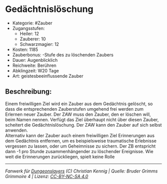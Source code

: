 # Gedächtnislöschung  
- Kategorie: #Zauber  
- Zugangsstufen:  
  - Heiler: 12  
  - Zauberer: 10  
  - Schwarzmagier: 12  
- Kosten: 1185  
- Zauberbonus: -Stufe des zu löschenden Zaubers  
- Dauer: Augenblicklich  
- Reichweite: Berühren  
- Abklingzeit: W20 Tage  
- Art: geistesbeeinflussende Zauber     

## Beschreibung:
Einem freiwilligen Ziel wird ein Zauber aus dem Gedächtnis gelöscht, so dass die entsprechenden Zauberstufen umgehend frei werden zum Erlernen neuer Zauber. Der ZAW muss den Zauber, den er löschen will, beim Namen nennen. Verfügt das Ziel überhaupt nicht über diesen Zauber, scheitert die Gedächtnislöschung. Der ZAW kann den Zauber auf sich selbst anwenden.<br>Alternativ kann der Zauber auch einem freiwilligen Ziel Erinnerungen aus dem Gedächtnis entfernen, um es beispielsweise traumatische Erlebnisse vergessen zu lassen, oder um Geheimnisse zu sichern. Der ZB entspricht dann -1 pro Stunde zusammenhängender zu löschender Ereignisse. Wie weit die Erinnerungen zurückliegen, spielt keine Rolle


___
*Fanwerk für [Dungeonslayers](https://www.dungeonslayers.net/) (C) Christian Kennig | Quelle: Bruder Grimms Grimmoire 4 | Lizenz: [CC-BY-NC-SA 4.0](https://creativecommons.org/licenses/by-nc-sa/4.0/deed.de)*